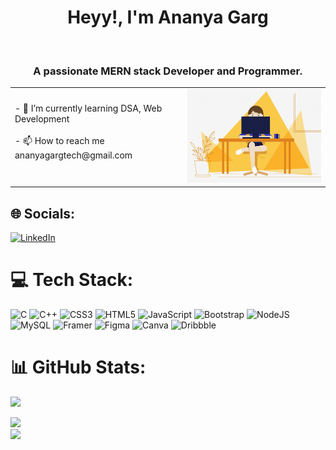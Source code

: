 
<h1 align="center">Heyy!, I'm Ananya Garg</h1><br>
<h3 align="center">A passionate MERN stack Developer and Programmer.</h3>
<table>
  <tr>
    <td>
      - 🔭 I’m currently learning DSA, Web Development<br><br>
      - 📫 How to reach me ananyagargtech@gmail.com
      <br><br>
    </td>
    <td>
      <img src="ezgif-6-76e0a13240.gif" alt="GIF" style="max-width: 100%;">
    </td>
  </tr>
</table>




## 🌐 Socials:
[![LinkedIn](https://img.shields.io/badge/LinkedIn-%230077B5.svg?logo=linkedin&logoColor=white)](https://www.linkedin.com/in/ananya-garg-8b3153230) 

# 💻 Tech Stack:
![C](https://img.shields.io/badge/c-%2300599C.svg?style=flat&logo=c&logoColor=white) ![C++](https://img.shields.io/badge/c++-%2300599C.svg?style=flat&logo=c%2B%2B&logoColor=white) ![CSS3](https://img.shields.io/badge/css3-%231572B6.svg?style=flat&logo=css3&logoColor=white) ![HTML5](https://img.shields.io/badge/html5-%23E34F26.svg?style=flat&logo=html5&logoColor=white) ![JavaScript](https://img.shields.io/badge/javascript-%23323330.svg?style=flat&logo=javascript&logoColor=%23F7DF1E) ![Bootstrap](https://img.shields.io/badge/bootstrap-%238511FA.svg?style=flat&logo=bootstrap&logoColor=white) ![NodeJS](https://img.shields.io/badge/node.js-6DA55F?style=flat&logo=node.js&logoColor=white) ![MySQL](https://img.shields.io/badge/mysql-4479A1.svg?style=flat&logo=mysql&logoColor=white) ![Framer](https://img.shields.io/badge/Framer-black?style=flat&logo=framer&logoColor=blue) ![Figma](https://img.shields.io/badge/figma-%23F24E1E.svg?style=flat&logo=figma&logoColor=white) ![Canva](https://img.shields.io/badge/Canva-%2300C4CC.svg?style=flat&logo=Canva&logoColor=white) ![Dribbble](https://img.shields.io/badge/Dribbble-EA4C89?style=flat&logo=dribbble&logoColor=white)
# 📊 GitHub Stats:
![](https://github-readme-stats.vercel.app/api?username=ananyagarg05&theme=ambient_gradient&hide_border=false&include_all_commits=false&count_private=false)<br/>

![](https://github-readme-streak-stats.herokuapp.com/?user=ananyagarg05&theme=ambient_gradient&hide_border=false)<br/>
![](https://github-readme-stats.vercel.app/api/top-langs/?username=ananyagarg05&theme=ambient_gradient&hide_border=false&include_all_commits=false&count_private=false&layout=compact)

<!-- Proudly created with GPRM ( https://gprm.itsvg.in ) -->

<!---
ananyagarg05/ananyagarg05 is a ✨ special ✨ repository because its `README.md` (this file) appears on your GitHub profile.
You can click the Preview link to take a look at your changes.
--->
